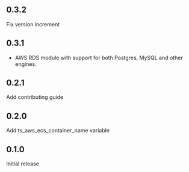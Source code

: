 0.3.2
---
Fix version increment
 
0.3.1
---
- AWS RDS module with support for both Postgres, MySQL and other engines.
 
0.2.1
---
Add contributing guide
 
0.2.0
---
Add ts_aws_ecs_container_name variable
 
0.1.0
---
Initial release
 
